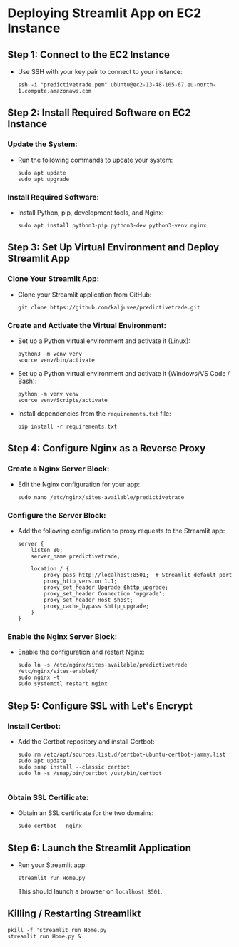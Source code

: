 # Deploying Streamlit App on EC2 Instance

## Step 1: Connect to the EC2 Instance

- Use SSH with your key pair to connect to your instance:
  ```
  ssh -i "predictivetrade.pem" ubuntu@ec2-13-48-105-67.eu-north-1.compute.amazonaws.com
  ```

## Step 2: Install Required Software on EC2 Instance

### Update the System:
- Run the following commands to update your system:
  ```
  sudo apt update
  sudo apt upgrade
  ```

### Install Required Software:
- Install Python, pip, development tools, and Nginx:
  ```
  sudo apt install python3-pip python3-dev python3-venv nginx
  ```

## Step 3: Set Up Virtual Environment and Deploy Streamlit App

### Clone Your Streamlit App:
- Clone your Streamlit application from GitHub:
  ```
  git clone https://github.com/kaljuvee/predictivetrade.git
  ```

### Create and Activate the Virtual Environment:
- Set up a Python virtual environment and activate it (Linux):
  ```
  python3 -m venv venv
  source venv/bin/activate
  ```

- Set up a Python virtual environment and activate it (Windows/VS Code / Bash):
  ```
  python -m venv venv
  source venv/Scripts/activate
  ```
  
- Install dependencies from the `requirements.txt` file:
  ```
  pip install -r requirements.txt
  ```

## Step 4: Configure Nginx as a Reverse Proxy

### Create a Nginx Server Block:
- Edit the Nginx configuration for your app:
  ```
  sudo nano /etc/nginx/sites-available/predictivetrade
  ```

### Configure the Server Block:
- Add the following configuration to proxy requests to the Streamlit app:

  ```nginx
  server {
      listen 80;
      server_name predictivetrade;

      location / {
          proxy_pass http://localhost:8501;  # Streamlit default port
          proxy_http_version 1.1;
          proxy_set_header Upgrade $http_upgrade;
          proxy_set_header Connection 'upgrade';
          proxy_set_header Host $host;
          proxy_cache_bypass $http_upgrade;
      }
  }
  ```

### Enable the Nginx Server Block:
- Enable the configuration and restart Nginx:
  ```
  sudo ln -s /etc/nginx/sites-available/predictivetrade /etc/nginx/sites-enabled/
  sudo nginx -t
  sudo systemctl restart nginx
  ```

## Step 5: Configure SSL with Let's Encrypt

### Install Certbot:
- Add the Certbot repository and install Certbot:
  ```
  sudo rm /etc/apt/sources.list.d/certbot-ubuntu-certbot-jammy.list
  sudo apt update
  sudo snap install --classic certbot
  sudo ln -s /snap/bin/certbot /usr/bin/certbot


  ```

### Obtain SSL Certificate:
- Obtain an SSL certificate for the two domains:
  ```
  sudo certbot --nginx
  ```

## Step 6: Launch the Streamlit Application

- Run your Streamlit app:
  ```
  streamlit run Home.py
  ```
  This should launch a browser on `localhost:8501`.

## Killing / Restarting Streamlikt

  ```
  pkill -f 'streamlit run Home.py'
  streamlit run Home.py &
  ```

